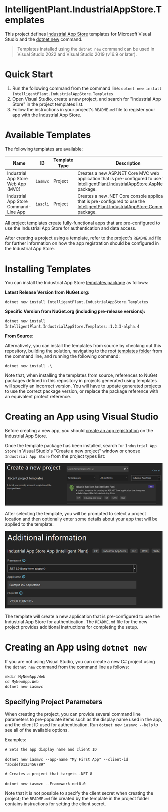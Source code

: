 ﻿# IntelligentPlant.IndustrialAppStore.Templates

This project defines [Industrial App Store](https://appstore.intelligentplant.com) templates for Microsoft Visual Studio and the [dotnet new](https://docs.microsoft.com/en-us/dotnet/core/tools/dotnet-new) command.

> Templates installed using the `dotnet new` command can be used in Visual Studio 2022 and Visual Studio 2019 (v16.9 or later).


# Quick Start

1. Run the following command from the command line: `dotnet new install IntelligentPlant.IndustrialAppStore.Templates`
2. Open Visual Studio, create a new project, and search for "Industrial App Store" in the project templates list.
3. Follow the instructions in your project's `README.md` file to register your app with the Industrial App Store.


# Available Templates

The following templates are available:

| Name | ID | Template Type | Description |
|------|----|---------------|-------------|
| Industrial App Store Web App (MVC) | `iasmvc` | Project | Creates a new ASP.NET Core MVC web application that is pre-configured to use the [IntelligentPlant.IndustrialAppStore.AspNetCore](https://www.nuget.org/packages/IntelligentPlant.IndustrialAppStore.AspNetCore) package. |
| Industrial App Store Command-Line App | `iascli` | Project | Creates a new .NET Core console application that is pre-configured to use the [IntelligentPlant.IndustrialAppStore.CommandLine](https://www.nuget.org/packages/IntelligentPlant.IndustrialAppStore.CommandLine) package. |

All project templates create fully-functional apps that are pre-configured to use the Industrial App Store for authentication and data access.

After creating a project using a template, refer to the project's `README.md` file for further information on how the app registration should be configured in the Industrial App Store.


# Installing Templates

You can install the Industrial App Store [templates package](https://www.nuget.org/packages/IntelligentPlant.IndustrialAppStore.Templates) as follows:

__Latest Release Version from NuGet.org:__

```
dotnet new install IntelligentPlant.IndustrialAppStore.Templates
```

__Specific Version from NuGet.org (including pre-release versions):__

```
dotnet new install IntelligentPlant.IndustrialAppStore.Templates::1.2.3-alpha.4
```

__From Source:__

Alternatively, you can install the templates from source by checking out this repository, building the solution, navigating to the [root templates folder](..) from the command line, and running the following command:

```
dotnet new install .\
```

Note that, when installing the templates from source, references to NuGet packages defined in this repository in projects generated using templates will specify an incorrect version. You will have to update generated projects to use the correct package version, or replace the package reference with an equivalent protect reference.


# Creating an App using Visual Studio

Before creating a new app, you should [create an app registration](https://appstore.intelligentplant.com/Developer/Settings/Create) on the Industrial App Store. 

Once the template package has been installed, search for `Industrial App Store` in Visual Studio's "Create a new project" window or choose `Industrial App Store` from the project types list:

![Visual Studio template selection window](./img/template_selection.png)

After selecting the template, you will be prompted to select a project location and then optionally enter some details about your app that will be applied to the template:

![Visual Studio template parameters window](./img/template_parameters.png)

The template will create a new application that is pre-configured to use the Industrial App Store for authentication. The `README.md` file for the new project provides additional instructions for completing the setup.


# Creating an App using `dotnet new`

If you are not using Visual Studio, you can create a new C# project using the `dotnet new` command from the command line as follows:

```
mkdir MyNewApp.Web
cd MyNewApp.Web
dotnet new iasmvc
```


## Specifying Project Parameters

When creating the project, you can provide several command line parameters to pre-populate items such as the display name used in the app, and the client ID used for authentication. Run `dotnet new iasmvc --help` to see all of the available options. 

Examples:

```
# Sets the app display name and client ID

dotnet new iasmvc --app-name "My First App" --client-id "abcdef0123456789"
```

```
# Creates a project that targets .NET 8

dotnet new iasmvc --Framework net8.0
```

Note that it is not possible to specify the client secret when creating the project; the `README.md` file created by the template in the project folder contains instructions for setting the client secret.
